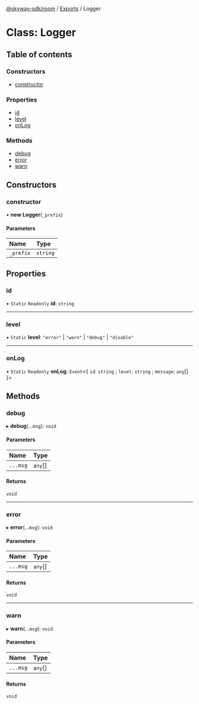 [@skyway-sdk/room](../README.md) / [Exports](../modules.md) / Logger

# Class: Logger

## Table of contents

### Constructors

- [constructor](Logger.md#constructor)

### Properties

- [id](Logger.md#id)
- [level](Logger.md#level)
- [onLog](Logger.md#onlog)

### Methods

- [debug](Logger.md#debug)
- [error](Logger.md#error)
- [warn](Logger.md#warn)

## Constructors

### constructor

• **new Logger**(`_prefix`)

#### Parameters

| Name | Type |
| :------ | :------ |
| `_prefix` | `string` |

## Properties

### id

▪ `Static` `Readonly` **id**: `string`

___

### level

▪ `Static` **level**: ``"error"`` \| ``"warn"`` \| ``"debug"`` \| ``"disable"``

___

### onLog

▪ `Static` `Readonly` **onLog**: `Event`<{ `id`: `string` ; `level`: `string` ; `message`: `any`[]  }\>

## Methods

### debug

▸ **debug**(...`msg`): `void`

#### Parameters

| Name | Type |
| :------ | :------ |
| `...msg` | `any`[] |

#### Returns

`void`

___

### error

▸ **error**(...`msg`): `void`

#### Parameters

| Name | Type |
| :------ | :------ |
| `...msg` | `any`[] |

#### Returns

`void`

___

### warn

▸ **warn**(...`msg`): `void`

#### Parameters

| Name | Type |
| :------ | :------ |
| `...msg` | `any`[] |

#### Returns

`void`
